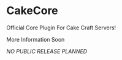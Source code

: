 # CakeCore
Official Core Plugin For Cake Craft Servers!

More Information Soon

*NO PUBLIC RELEASE PLANNED*
